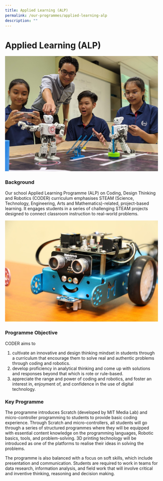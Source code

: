 ```yaml
---
title: Applied Learning (ALP)
permalink: /our-programmes/applied-learning-alp
description: ""
---
```

# **Applied Learning (ALP)**

![](/images/8abc.jpg)

### Background

Our school Applied Learning Programme (ALP) on Coding, Design Thinking and Robotics (CODER) curriculum emphasises STEAM (Science, Technology, Engineering, Arts and Mathematics)-related, project-based learning. It engages students in a series of challenging STEAM projects designed to connect classroom instruction to real-world problems.

![](/images/0R2A1353.jpg)

### Programme Objective

CODER aims to   

1.  cultivate an innovative and design thinking mindset in students through a curriculum that encourage them to solve real and authentic problems through coding and robotics. 
2.  develop proficiency in analytical thinking and come up with solutions and responses beyond that which is rote or rule-based. 
3.  appreciate the range and power of coding and robotics, and foster an interest in, enjoyment of, and confidence in the use of digital technology.

### Key Programme

The programme introduces Scratch (developed by MIT Media Lab) and micro-controller programming to students to provide basic coding experience. Through Scratch and micro-controllers, all students will go through a series of structured programmes where they will be equipped with essential content knowledge on the programming languages, Robotic basics, tools, and problem-solving. 3D printing technology will be introduced as one of the platforms to realise their ideas in solving the problems.   

The programme is also balanced with a focus on soft skills, which include presentation and communication. Students are required to work in teams for data research, information analysis, and field work that will involve critical and inventive thinking, reasoning and decision making.